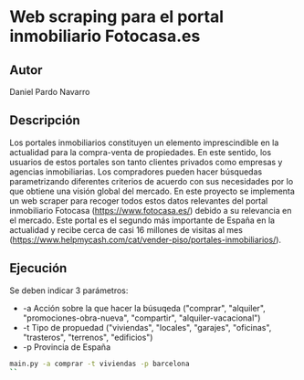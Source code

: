 # Web scraping para el portal inmobiliario Fotocasa.es

## Autor
Daniel Pardo Navarro

## Descripción  
Los portales inmobiliarios constituyen un elemento imprescindible en la actualidad para la compra-venta de propiedades. En este sentido, los usuarios de estos portales son tanto clientes privados como empresas y agencias inmobiliarias. Los compradores pueden hacer búsquedas parametrizando diferentes criterios de acuerdo con sus necesidades por lo que obtiene una visión global del mercado. En este proyecto se implementa un web scraper para recoger todos estos datos relevantes del portal inmobiliario Fotocasa (https://www.fotocasa.es/) debido a su relevancia en el mercado. Este portal es el segundo más importante de España en la actualidad y recibe cerca de casi 16 millones de visitas al mes (https://www.helpmycash.com/cat/vender-piso/portales-inmobiliarios/).

## Ejecución
Se deben indicar 3 parámetros:
- -a Acción sobre la que hacer la búsuqeda ("comprar", "alquiler", "promociones-obra-nueva", "compartir", "alquiler-vacacional")
- -t Tipo de propuedad ("viviendas", "locales", "garajes", "oficinas", "trasteros", "terrenos", "edificios")
- -p Provincia de España
```sh
main.py -a comprar -t viviendas -p barcelona
``
